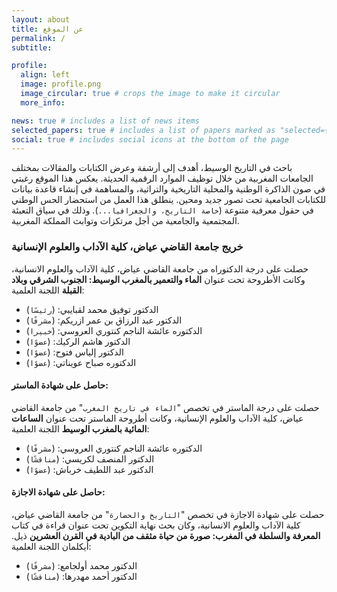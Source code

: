```yaml
---
layout: about
title: عن الموقع
permalink: /
subtitle:

profile:
  align: left
  image: profile.png
  image_circular: true # crops the image to make it circular
  more_info:

news: true # includes a list of news items
selected_papers: true # includes a list of papers marked as "selected={true}"
social: true # includes social icons at the bottom of the page
---
```


باحث في التاريخ الوسيط، أهدف إلى أرشفة وعرض الكتابات والمقالات بمختلف الجامعات المغربية من خلال توظيف الموارد الرقمية الحديثة. يعكس هذا الموقع رغبتي في صون الذاكرة الوطنية والمحلية التاريخية والتراثية، والمساهمة في إنشاء قاعدة بيانات للكتابات الجامعية تحت تصور جديد ومحين. ينطلق هذا العمل من استحضار الحس الوطني في حقول معرفية متنوعة (`خاصة التاريخ، والجغرافيا...`). وذلك في سياق التعبئة المجتمعية والجامعية من أجل مرتكزات وتوابث المملكة المغربية.

### خريج جامعة القاضي عياض، كلية الآداب والعلوم الإنسانية

حصلت على درجة الدكتوراه من جامعة القاضي عياض، كلية الآداب والعلوم الانسانية، وكانت الأطروحة تحت عنوان **الماء والتعمير بالمغرب الوسيط: الجنوب الشرقي وبلاد القبلة**
اللجنة العلمية:

- الدكتور توفيق محمد لقبايبي: (`رئيسًا`)
- الدكتور عبد الرزاق بن عمر ازريكم: (`مشرفًا`)
- الدكتوره عائشة الناجم كنتوري العروسي: (`خبيرا`)
- الدكتور هاشم الركيك: (`عضوًا`)
- الدكتور إلياس فتوح: (`عضوًا`)
- الدكتوره صباح عويناتي: (`عضوًا`)

#### حاصل على شهادة الماستر:

حصلت على درجة الماستر في تخصص "`الماء في تاريخ المغرب`" من جامعة القاضي عياض، كلية الآداب والعلوم الإنسانية، وكانت أطروحة الماستر تحت عنوان **الساعات المائية بالمغرب الوسيط**
اللجنة العلمية:

- الدكتوره عائشة الناجم كنتوري العروسي: (`مشرفًا`)
- الدكتور المنصف لكريسي: (`مناقشًا`)
- الدكتور عبد اللطيف خرباش: (`عضوًا`)

#### حاصل على شهادة الاجازة:

حصلت على شهادة الاجازة في تخصص "`التاريخ والحضارة`" من جامعة القاضي عياض، كلية الآداب والعلوم الانسانية، وكان بحث نهاية التكوين تحت عنوان قراءة في كتاب **المعرفة والسلطة في المغرب: صورة من حياة مثقف من البادية في القرن العشرين** ذيل. أيكلمان
اللجنة العلمية:

- الدكتور محمد أولجامع: (`مشرفًا`)
- الدكتور أحمد مهدرها: (`مناقشًا`)
